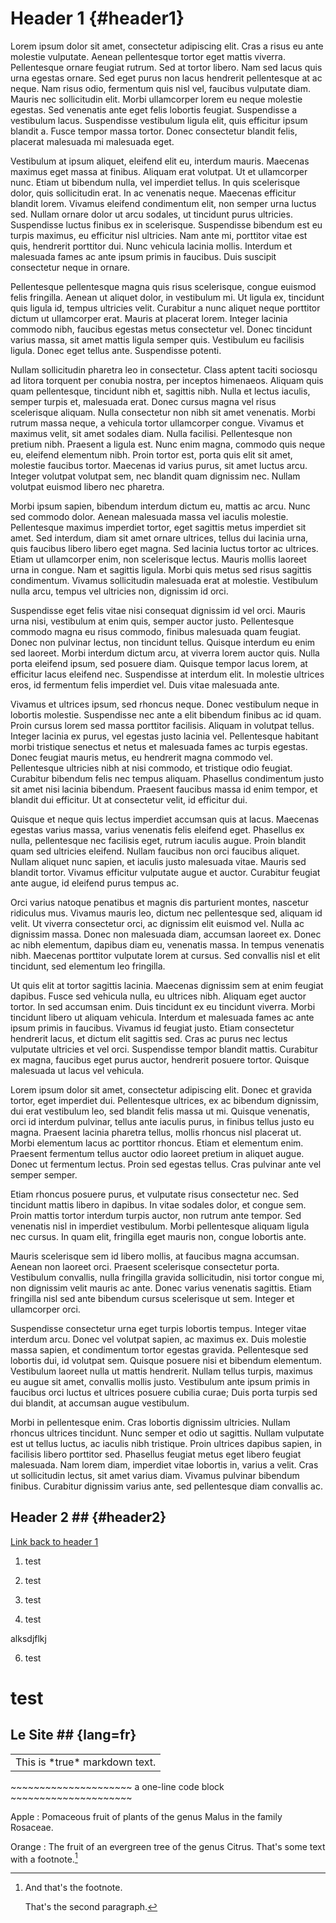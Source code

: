 # Header 1 {#header1}

Lorem ipsum dolor sit amet, consectetur adipiscing elit. Cras a risus eu ante molestie vulputate. Aenean pellentesque tortor eget mattis viverra. Pellentesque ornare feugiat rutrum. Sed at tortor libero. Nam sed lacus quis urna egestas ornare. Sed eget purus non lacus hendrerit pellentesque at ac neque. Nam risus odio, fermentum quis nisl vel, faucibus vulputate diam. Mauris nec sollicitudin elit. Morbi ullamcorper lorem eu neque molestie egestas. Sed venenatis ante eget felis lobortis feugiat. Suspendisse a vestibulum lacus. Suspendisse vestibulum ligula elit, quis efficitur ipsum blandit a. Fusce tempor massa tortor. Donec consectetur blandit felis, placerat malesuada mi malesuada eget.

Vestibulum at ipsum aliquet, eleifend elit eu, interdum mauris. Maecenas maximus eget massa at finibus. Aliquam erat volutpat. Ut et ullamcorper nunc. Etiam ut bibendum nulla, vel imperdiet tellus. In quis scelerisque dolor, quis sollicitudin erat. In ac venenatis neque. Maecenas efficitur blandit lorem. Vivamus eleifend condimentum elit, non semper urna luctus sed. Nullam ornare dolor ut arcu sodales, ut tincidunt purus ultricies. Suspendisse luctus finibus ex in scelerisque. Suspendisse bibendum est eu turpis maximus, eu efficitur nisl ultricies. Nam ante mi, porttitor vitae est quis, hendrerit porttitor dui. Nunc vehicula lacinia mollis. Interdum et malesuada fames ac ante ipsum primis in faucibus. Duis suscipit consectetur neque in ornare.

Pellentesque pellentesque magna quis risus scelerisque, congue euismod felis fringilla. Aenean ut aliquet dolor, in vestibulum mi. Ut ligula ex, tincidunt quis ligula id, tempus ultricies velit. Curabitur a nunc aliquet neque porttitor dictum ut ullamcorper erat. Mauris at placerat lorem. Integer lacinia commodo nibh, faucibus egestas metus consectetur vel. Donec tincidunt varius massa, sit amet mattis ligula semper quis. Vestibulum eu facilisis ligula. Donec eget tellus ante. Suspendisse potenti.

Nullam sollicitudin pharetra leo in consectetur. Class aptent taciti sociosqu ad litora torquent per conubia nostra, per inceptos himenaeos. Aliquam quis quam pellentesque, tincidunt nibh et, sagittis nibh. Nulla et lectus iaculis, semper turpis et, malesuada erat. Donec cursus magna vel risus scelerisque aliquam. Nulla consectetur non nibh sit amet venenatis. Morbi rutrum massa neque, a vehicula tortor ullamcorper congue. Vivamus et maximus velit, sit amet sodales diam. Nulla facilisi. Pellentesque non pretium nibh. Praesent a ligula est. Nunc enim magna, commodo quis neque eu, eleifend elementum nibh. Proin tortor est, porta quis elit sit amet, molestie faucibus tortor. Maecenas id varius purus, sit amet luctus arcu. Integer volutpat volutpat sem, nec blandit quam dignissim nec. Nullam volutpat euismod libero nec pharetra.

Morbi ipsum sapien, bibendum interdum dictum eu, mattis ac arcu. Nunc sed commodo dolor. Aenean malesuada massa vel iaculis molestie. Pellentesque maximus imperdiet tortor, eget sagittis metus imperdiet sit amet. Sed interdum, diam sit amet ornare ultrices, tellus dui lacinia urna, quis faucibus libero libero eget magna. Sed lacinia luctus tortor ac ultrices. Etiam ut ullamcorper enim, non scelerisque lectus. Mauris mollis laoreet urna in congue. Nam et sagittis ligula. Morbi quis metus sed risus sagittis condimentum. Vivamus sollicitudin malesuada erat at molestie. Vestibulum nulla arcu, tempus vel ultricies non, dignissim id orci.

Suspendisse eget felis vitae nisi consequat dignissim id vel orci. Mauris urna nisi, vestibulum at enim quis, semper auctor justo. Pellentesque commodo magna eu risus commodo, finibus malesuada quam feugiat. Donec non pulvinar lectus, non tincidunt tellus. Quisque interdum eu enim sed laoreet. Morbi interdum dictum arcu, at viverra lorem auctor quis. Nulla porta eleifend ipsum, sed posuere diam. Quisque tempor lacus lorem, at efficitur lacus eleifend nec. Suspendisse at interdum elit. In molestie ultrices eros, id fermentum felis imperdiet vel. Duis vitae malesuada ante.

Vivamus et ultrices ipsum, sed rhoncus neque. Donec vestibulum neque in lobortis molestie. Suspendisse nec ante a elit bibendum finibus ac id quam. Proin cursus lorem sed massa porttitor facilisis. Aliquam in volutpat tellus. Integer lacinia ex purus, vel egestas justo lacinia vel. Pellentesque habitant morbi tristique senectus et netus et malesuada fames ac turpis egestas. Donec feugiat mauris metus, eu hendrerit magna commodo vel. Pellentesque ultricies nibh at nisi commodo, et tristique odio feugiat. Curabitur bibendum felis nec tempus aliquam. Phasellus condimentum justo sit amet nisi lacinia bibendum. Praesent faucibus massa id enim tempor, et blandit dui efficitur. Ut at consectetur velit, id efficitur dui.

Quisque et neque quis lectus imperdiet accumsan quis at lacus. Maecenas egestas varius massa, varius venenatis felis eleifend eget. Phasellus ex nulla, pellentesque nec facilisis eget, rutrum iaculis augue. Proin blandit quam sed ultricies eleifend. Nullam faucibus non orci faucibus aliquet. Nullam aliquet nunc sapien, et iaculis justo malesuada vitae. Mauris sed blandit tortor. Vivamus efficitur vulputate augue et auctor. Curabitur feugiat ante augue, id eleifend purus tempus ac.

Orci varius natoque penatibus et magnis dis parturient montes, nascetur ridiculus mus. Vivamus mauris leo, dictum nec pellentesque sed, aliquam id velit. Ut viverra consectetur orci, ac dignissim elit euismod vel. Nulla ac dignissim massa. Donec non malesuada diam, accumsan laoreet ex. Donec ac nibh elementum, dapibus diam eu, venenatis massa. In tempus venenatis nibh. Maecenas porttitor vulputate lorem at cursus. Sed convallis nisl et elit tincidunt, sed elementum leo fringilla.

Ut quis elit at tortor sagittis lacinia. Maecenas dignissim sem at enim feugiat dapibus. Fusce sed vehicula nulla, eu ultrices nibh. Aliquam eget auctor tortor. In sed accumsan enim. Duis tincidunt ex eu tincidunt viverra. Morbi tincidunt libero ut aliquam vehicula. Interdum et malesuada fames ac ante ipsum primis in faucibus. Vivamus id feugiat justo. Etiam consectetur hendrerit lacus, et dictum elit sagittis sed. Cras ac purus nec lectus vulputate ultricies et vel orci. Suspendisse tempor blandit mattis. Curabitur ex magna, faucibus eget purus auctor, hendrerit posuere tortor. Quisque malesuada ut lacus vel vehicula.

Lorem ipsum dolor sit amet, consectetur adipiscing elit. Donec et gravida tortor, eget imperdiet dui. Pellentesque ultrices, ex ac bibendum dignissim, dui erat vestibulum leo, sed blandit felis massa ut mi. Quisque venenatis, orci id interdum pulvinar, tellus ante iaculis purus, in finibus tellus justo eu magna. Praesent lacinia pharetra tellus, mollis rhoncus nisl placerat ut. Morbi elementum lacus ac porttitor rhoncus. Etiam et elementum enim. Praesent fermentum tellus auctor odio laoreet pretium in aliquet augue. Donec ut fermentum lectus. Proin sed egestas tellus. Cras pulvinar ante vel semper semper.

Etiam rhoncus posuere purus, et vulputate risus consectetur nec. Sed tincidunt mattis libero in dapibus. In vitae sodales dolor, et congue sem. Proin mattis tortor interdum turpis auctor, non rutrum ante tempor. Sed venenatis nisl in imperdiet vestibulum. Morbi pellentesque aliquam ligula nec cursus. In quam elit, fringilla eget mauris non, congue lobortis ante.

Mauris scelerisque sem id libero mollis, at faucibus magna accumsan. Aenean non laoreet orci. Praesent scelerisque consectetur porta. Vestibulum convallis, nulla fringilla gravida sollicitudin, nisi tortor congue mi, non dignissim velit mauris ac ante. Donec varius venenatis sagittis. Etiam fringilla nisl sed ante bibendum cursus scelerisque ut sem. Integer et ullamcorper orci.

Suspendisse consectetur urna eget turpis lobortis tempus. Integer vitae interdum arcu. Donec vel volutpat sapien, ac maximus ex. Duis molestie massa sapien, et condimentum tortor egestas gravida. Pellentesque sed lobortis dui, id volutpat sem. Quisque posuere nisi et bibendum elementum. Vestibulum laoreet nulla ut mattis hendrerit. Nullam tellus turpis, maximus eu augue sit amet, convallis mollis justo. Vestibulum ante ipsum primis in faucibus orci luctus et ultrices posuere cubilia curae; Duis porta turpis sed dui blandit, at accumsan augue vestibulum.

Morbi in pellentesque enim. Cras lobortis dignissim ultricies. Nullam rhoncus ultrices tincidunt. Nunc semper et odio ut sagittis. Nullam vulputate est ut tellus luctus, ac iaculis nibh tristique. Proin ultrices dapibus sapien, in facilisis libero porttitor sed. Phasellus feugiat metus eget libero feugiat malesuada. Nam lorem diam, imperdiet vitae lobortis in, varius a velit. Cras ut sollicitudin lectus, sit amet varius diam. Vivamus pulvinar bibendum finibus. Curabitur dignissim varius ante, sed pellentesque diam convallis ac.

## Header 2 ## {#header2}

[Link back to header 1](#header1)

1. test
2. test

3. test

4. test

alksdjflkj

6. test

# test

## Le Site ## {lang=fr}

<table>
<tr>
<td markdown="1">This is *true* markdown text.</td>
</tr>
</table>
~~~~~~~~~~~~~~~~~~~~~
a one-line code block
~~~~~~~~~~~~~~~~~~~~~

Apple
: Pomaceous fruit of plants of the genus Malus in
the family Rosaceae.

Orange
: The fruit of an evergreen tree of the genus Citrus.
That's some text with a footnote.[^1]

[^1]: And that's the footnote.

    That's the second paragraph.
